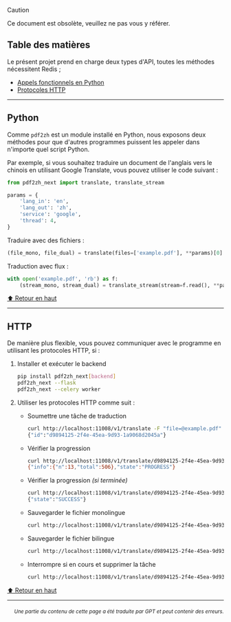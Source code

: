 > [!CAUTION]
>
> Ce document est obsolète, veuillez ne pas vous y référer.

<h2 id="toc">Table des matières</h2>
Le présent projet prend en charge deux types d'API, toutes les méthodes nécessitent Redis ;

- [Appels fonctionnels en Python](#api-python)
- [Protocoles HTTP](#api-http)

---

<h2 id="api-python">Python</h2>

Comme `pdf2zh` est un module installé en Python, nous exposons deux méthodes pour que d'autres programmes puissent les appeler dans n'importe quel script Python.

Par exemple, si vous souhaitez traduire un document de l'anglais vers le chinois en utilisant Google Translate, vous pouvez utiliser le code suivant :

```python
from pdf2zh_next import translate, translate_stream

params = {
    'lang_in': 'en',
    'lang_out': 'zh',
    'service': 'google',
    'thread': 4,
}
```
Traduire avec des fichiers :
```python
(file_mono, file_dual) = translate(files=['example.pdf'], **params)[0]
```
Traduction avec flux :
```python
with open('example.pdf', 'rb') as f:
    (stream_mono, stream_dual) = translate_stream(stream=f.read(), **params)
```

[⬆️ Retour en haut](#toc)

---

<h2 id="api-http">HTTP</h2>

De manière plus flexible, vous pouvez communiquer avec le programme en utilisant les protocoles HTTP, si :

1. Installer et exécuter le backend

   ```bash
   pip install pdf2zh_next[backend]
   pdf2zh_next --flask
   pdf2zh_next --celery worker
   ```

2. Utiliser les protocoles HTTP comme suit :

   - Soumettre une tâche de traduction

     ```bash
     curl http://localhost:11008/v1/translate -F "file=@example.pdf" -F "data={\"lang_in\":\"en\",\"lang_out\":\"zh\",\"service\":\"google\",\"thread\":4}"
     {"id":"d9894125-2f4e-45ea-9d93-1a9068d2045a"}
     ```

   - Vérifier la progression

     ```bash
     curl http://localhost:11008/v1/translate/d9894125-2f4e-45ea-9d93-1a9068d2045a
     {"info":{"n":13,"total":506},"state":"PROGRESS"}
     ```

   - Vérifier la progression _(si terminée)_

     ```bash
     curl http://localhost:11008/v1/translate/d9894125-2f4e-45ea-9d93-1a9068d2045a
     {"state":"SUCCESS"}
     ```

   - Sauvegarder le fichier monolingue

     ```bash
     curl http://localhost:11008/v1/translate/d9894125-2f4e-45ea-9d93-1a9068d2045a/mono --output example-mono.pdf
     ```

   - Sauvegarder le fichier bilingue

     ```bash
     curl http://localhost:11008/v1/translate/d9894125-2f4e-45ea-9d93-1a9068d2045a/dual --output example-dual.pdf
     ```

   - Interrompre si en cours et supprimer la tâche
     ```bash
     curl http://localhost:11008/v1/translate/d9894125-2f4e-45ea-9d93-1a9068d2045a -X DELETE
     ```

[⬆️ Retour en haut](#toc)

---

<div align="right"> 
<h6><small>Une partie du contenu de cette page a été traduite par GPT et peut contenir des erreurs.</small></h6>